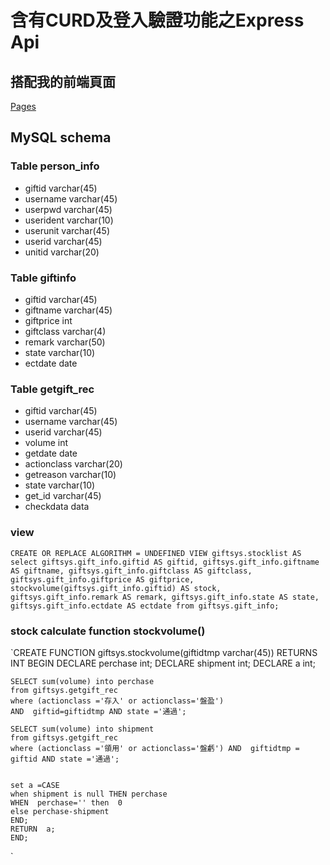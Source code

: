 # 含有CURD及登入驗證功能之Express Api
## 搭配我的前端頁面
[Pages](https://github.com/Yen-An/yensgift)
## MySQL schema
### Table person_info
- giftid varchar(45)
- username varchar(45)
- userpwd varchar(45)
- userident varchar(10)
- userunit varchar(45)
- userid varchar(45)
- unitid varchar(20)
### Table giftinfo
- giftid varchar(45)
- giftname varchar(45)
- giftprice int
- giftclass varchar(4)
- remark varchar(50)
- state varchar(10)
- ectdate date
### Table getgift_rec
- giftid varchar(45)
- username varchar(45)
- userid varchar(45)
- volume int
- getdate date
- actionclass varchar(20)
- getreason varchar(10)
- state varchar(10)
- get_id varchar(45)
- checkdata data
### view
`
CREATE OR REPLACE
ALGORITHM = UNDEFINED VIEW giftsys.stocklist AS
select
    giftsys.gift_info.giftid AS giftid,
    giftsys.gift_info.giftname AS giftname,
    giftsys.gift_info.giftclass AS giftclass,
    giftsys.gift_info.giftprice AS giftprice,
    stockvolume(giftsys.gift_info.giftid) AS stock,
    giftsys.gift_info.remark AS remark,
    giftsys.gift_info.state AS state,
    giftsys.gift_info.ectdate AS ectdate
from
    giftsys.gift_info;
`    
### stock calculate function stockvolume()
`CREATE  FUNCTION giftsys.stockvolume(giftidtmp varchar(45))
RETURNS INT
BEGIN
	DECLARE perchase int;
	DECLARE shipment int;
	DECLARE a int;
	
	SELECT sum(volume) into perchase
	from giftsys.getgift_rec 
	where (actionclass ='存入' or actionclass='盤盈') 
	AND  giftid=giftidtmp AND state ='通過';
	
	SELECT sum(volume) into shipment
	from giftsys.getgift_rec
	where (actionclass ='領用' or actionclass='盤虧') AND  giftidtmp = giftid AND state ='通過';
	
	
	set a =CASE 
	when shipment is null THEN perchase
	WHEN  perchase='' then  0
	else perchase-shipment
	END;
	RETURN  a;
	END;
`
